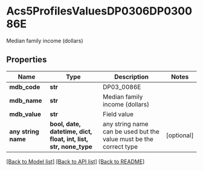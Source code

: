 # Acs5ProfilesValuesDP0306DP030086E

Median family income (dollars)

## Properties
Name | Type | Description | Notes
------------ | ------------- | ------------- | -------------
**mdb_code** | **str** | DP03_0086E | 
**mdb_name** | **str** | Median family income (dollars) | 
**mdb_value** | **str** | Field value | 
**any string name** | **bool, date, datetime, dict, float, int, list, str, none_type** | any string name can be used but the value must be the correct type | [optional]

[[Back to Model list]](../README.md#documentation-for-models) [[Back to API list]](../README.md#documentation-for-api-endpoints) [[Back to README]](../README.md)


